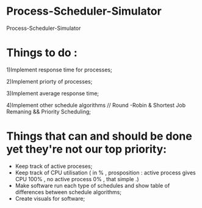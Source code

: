 # Process-Scheduler-Simulator
Process-Scheduler-Simulator

# Things to do :

1)Implement response time for processes;

2)Implement priorty of processes;

3)Implement average response time;

4)Implement other schedule algorithms // Round -Robin & Shortest Job Remaning && Priority Scheduling;

# Things that can and should be done yet they're not our top priority:
- Keep track of active proceses;
- Keep track of CPU utilisation ( in % , prosposition : active process gives CPU 100% , no active process 0% , that simple .)
- Make software run each type of schedules and show table of differences between schedule algorithms;
- Create visuals for software;
 
